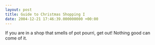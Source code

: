 ```yaml
---
layout: post
title: Guide to Christmas Shopping I
date: 2004-12-21 17:46:39.000000000 +00:00
---
```

If you are in a shop that smells of pot pourri, get out! Nothing good can come of it.
